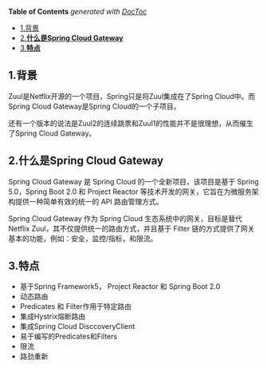 <!-- START doctoc generated TOC please keep comment here to allow auto update -->
<!-- DON'T EDIT THIS SECTION, INSTEAD RE-RUN doctoc TO UPDATE -->
**Table of Contents**  *generated with [DocToc](https://github.com/thlorenz/doctoc)*

- [1.背景](#1%E8%83%8C%E6%99%AF)
- [2.**什么是Spring Cloud Gateway**](#2%E4%BB%80%E4%B9%88%E6%98%AFspring-cloud-gateway)
- [3.**特点**](#3%E7%89%B9%E7%82%B9)

<!-- END doctoc generated TOC please keep comment here to allow auto update -->

## 1.背景

Zuul是Netflix开源的一个项目，Spring只是将Zuul集成在了Spring Cloud中。而Spring Cloud Gateway是Spring Cloud的一个子项目。

还有一个版本的说法是Zuul2的连续跳票和Zuul1的性能并不是很理想，从而催生了Spring Cloud Gateway。

## 2.**什么是Spring Cloud Gateway**

Spring Cloud Gateway 是 Spring Cloud 的一个全新项目，该项目是基于 Spring 5.0，Spring Boot 2.0 和 Project Reactor 等技术开发的网关，它旨在为微服务架构提供一种简单有效的统一的 API 路由管理方式。

Spring Cloud Gateway 作为 Spring Cloud 生态系统中的网关，目标是替代 Netflix Zuul，其不仅提供统一的路由方式，并且基于 Filter 链的方式提供了网关基本的功能，例如：安全，监控/指标，和限流。

## 3.**特点**

* 基于Spring Framework5， Project Reactor 和 Spring Boot 2.0
* 动态路由
* Predicates 和 Filter作用于特定路由
* 集成Hystrix熔断路由
* 集成Spring Cloud DisccoveryClient
* 易于编写的Predicates和Filters
* 限流
* 路劲重新



